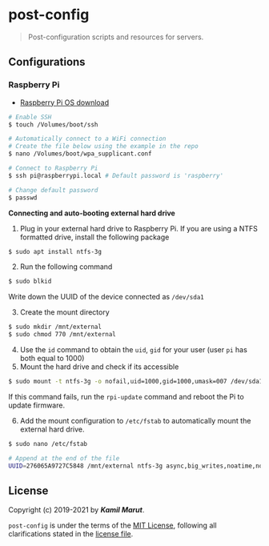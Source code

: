 # post-config

> Post-configuration scripts and resources for servers.

## Configurations
### Raspberry Pi

* [Raspberry Pi OS download](https://www.raspberrypi.org/software/operating-systems/#raspberry-pi-os-32-bit)

```bash
# Enable SSH
$ touch /Volumes/boot/ssh

# Automatically connect to a WiFi connection
# Create the file below using the example in the repo
$ nano /Volumes/boot/wpa_supplicant.conf

# Connect to Raspberry Pi
$ ssh pi@raspberrypi.local # Default password is 'raspberry'

# Change default password
$ passwd
```

**Connecting and auto-booting external hard drive**

1. Plug in your external hard drive to Raspberry Pi. If you are using a NTFS formatted drive, install the following package
```bash
$ sudo apt install ntfs-3g
```

2. Run the following command
```bash
$ sudo blkid
```
Write down the UUID of the device connected as `/dev/sda1`

3. Create the mount directory
```bash
$ sudo mkdir /mnt/external
$ sudo chmod 770 /mnt/external
```

4. Use the `id` command to obtain the `uid`, `gid` for your user (user `pi` has both equal to 1000)
5. Mount the hard drive and check if its accessible
```bash
$ sudo mount -t ntfs-3g -o nofail,uid=1000,gid=1000,umask=007 /dev/sda1 /mnt/external
```
If this command fails, run the `rpi-update` command and reboot the Pi to update firmware.

6. Add the mount configuration to `/etc/fstab` to automatically mount the external hard drive.
```bash
$ sudo nano /etc/fstab

# Append at the end of the file
UUID=276065A9727C5848 /mnt/external ntfs-3g async,big_writes,noatime,nodiratime,nofail,uid=1000,gid=1000,umask=007 0 0
```

## License

Copyright (c) 2019-2021 by ***Kamil Marut***.

`post-config` is under the terms of the [MIT License](https://www.tldrlegal.com/l/mit), following all clarifications stated in the [license file](LICENSE).
